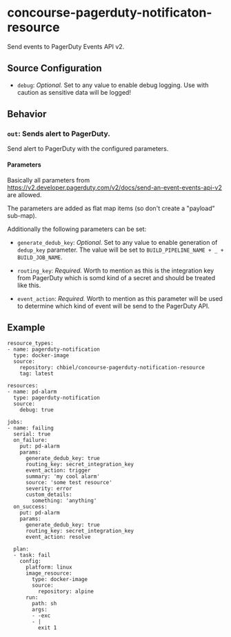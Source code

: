 # concourse-pagerduty-notificaton-resource

Send events to PagerDuty Events API v2.

## Source Configuration

* `debug`: *Optional.* Set to any value to enable debug logging. Use with caution as sensitive data will be logged!

## Behavior

### `out`: Sends alert to PagerDuty.

Send alert to PagerDuty with the configured parameters.

#### Parameters

Basically all parameters from https://v2.developer.pagerduty.com/v2/docs/send-an-event-events-api-v2 are allowed.

The parameters are added as flat map items (so don't create a "payload" sub-map).

Additionally the following parameters can be set:

* `generate_dedub_key`: *Optional.* Set to any value to enable generation of `dedup_key` parameter. 
The value will be set to `BUILD_PIPELINE_NAME + _ + BUILD_JOB_NAME`.

* `routing_key`: *Required.* Worth to mention as this is the integration key from PagerDuty which is somd kind of a secret and should be treated like this.

* `event_action`: *Required.* Worth to mention as this parameter will be used to determine which kind of event will be send to the PagerDuty API.

## Example

```
resource_types:
- name: pagerduty-notification
  type: docker-image
  source:
    repository: chbiel/concourse-pagerduty-notification-resource
    tag: latest

resources:
- name: pd-alarm
  type: pagerduty-notification
  source:
    debug: true

jobs:
- name: failing
  serial: true
  on_failure:
    put: pd-alarm
    params:
      generate_dedub_key: true
      routing_key: secret_integration_key
      event_action: trigger
      summary: 'my cool alarm'
      source: 'some test resource'
      severity: error
      custom_details:
        something: 'anything'
  on_success:
    put: pd-alarm
    params:
      generate_dedub_key: true
      routing_key: secret_integration_key
      event_action: resolve

  plan:
  - task: fail
    config:
      platform: linux
      image_resource:
        type: docker-image
        source:
          repository: alpine
      run:
        path: sh
        args:
        - -exc
        - |
          exit 1
```